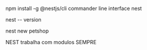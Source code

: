 npm install -g @nestjs/cli   commander line interface nest

nest -- version 

nest new petshop


NEST trabalha com modulos SEMPRE